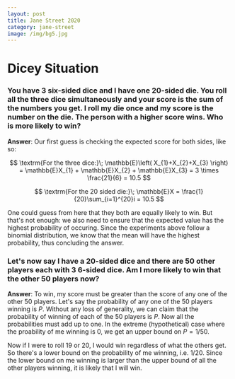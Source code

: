 ```yaml
---
layout: post
title: Jane Street 2020
category: jane-street
image: /img/bg5.jpg
---
```


# Dicey Situation

### **You have 3 six-sided dice and I have one 20-sided die. You roll all the three dice simultaneously and your score is the sum of the numbers you get. I roll my die once and my score is the number on the die. The person with a higher score wins. Who is more likely to win?**

**Answer**: Our first guess is checking the expected score for both sides, like so:

$$
\textrm{For the three dice:}\; \mathbb{E}\left( X_{1}+X_{2}+X_{3} \right) = \mathbb{E}X_{1} + \mathbb{E}X_{2} + \mathbb{E}X_{3} = 3 \times \frac{21}{6} = 10.5 
$$

$$
\textrm{For the 20 sided die:}\; \mathbb{E}X = \frac{1}{20}\sum_{i=1}^{20}i = 10.5 
$$

One could guess from here that they both are equally likely to win. But that's not enough: we also need to ensure that the expected value has the highest probability of occuring. Since the experiments above follow a binomial distribution, we know that the mean will have the highest probability, thus concluding the answer.


### **Let's now say I have a 20-sided dice and there are 50 other players each with 3 6-sided dice. Am I more likely to win that the other 50 players now?**

**Answer**: To win, my score must be greater than the score of any one of the other 50 players. Let's say the probability of any one of the 50 players winning is $P$. Without any loss of generality, we can claim that the probability of winning of each of the 50 players is $P$. Now all the probabilities must add up to one. In the extreme (hypothetical) case where the proability of me winning is $0$, we get an upper bound on $P=1/50$. 

Now if I were to roll $19$ or $20$, I would win regardless of what the others get. So there's a lower bound on the probability of me winning, i.e. $1/20$. Since the lower bound on me winning is larger than the upper bound of all the other players winning, it is likely that I will win.  
